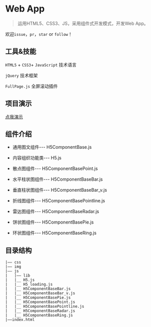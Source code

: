 # Web App

> 运用HTML5、CSS3、JS，采用组件式开发模式，开发Web App。

欢迎`issue`，`pr`，`star` or `follow`！


## 工具&技能

`HTML5` + `CSS3`+ `JavaScript` 技术语言

`jQuery` 技术框架

`FullPage.js` 全屏滚动插件

## 项目演示

[点我演示](./desc/商品页.gif)  

## 组件介绍

- 通用图文组件--- H5ComponentBase.js

- 内容组织功能类--- H5.js

- 散点图组件--- H5ComponentBasePoint.js 

- 水平柱状图组件--- H5ComponentBaseBar.js

- 垂直柱状图组件--- H5ComponentBaseBar_v.js

- 折线图组件--- H5ComponentBasePointline.js

- 雷达图组件--- H5ComponentBaseRadar.js

- 饼状图组件--- H5ComponentBasePie.js

- 环状图组件--- H5ComponentBaseRing.js





## 目录结构
```
|—— css 
|—— img
|—— js
|   |—— lib 
|   |__ H5.js
|   |__ H5_loading.js
|   |__ H5ComponentBaseBar.js
|   |__ H5ComponentBaseBar_v.js
|   |__ H5ComponentBasePie.js
|   |__ H5ComponentBasePoint.js 
|   |__ H5ComponentBasePointline.js
|   |__ H5ComponentBaseRadar.js
|   |__ H5ComponentBaseRing.js
|——index.html

```
